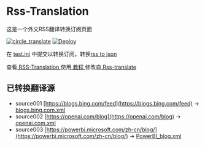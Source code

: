 # Rss-Translation

这是一个外文RSS翻译转换订阅页面 

[![circle_translate](https://github.com/tjsky/Rss-Translation/actions/workflows/circle_translate.yml/badge.svg)](https://github.com/tjsky/Rss-Translation/actions/workflows/circle_translate.yml)
[![Deploy](https://github.com/tjsky/Rss-Translation/actions/workflows/jekyll-gh-pages.yml/badge.svg)](https://github.com/tjsky/Rss-Translation/actions/workflows/jekyll-gh-pages.yml)

在 [test.ini](https://github.com/tjsky/Rss-Translation/blob/main/test.ini) 中提交以转换订阅，转换[rss to json](https://rss2json.com/)

查看[ RSS-Translation ](https://tjsky.github.io/RSS-Translation)使用[ 教程 ](https://www.tjsky.net/tutorial/644)修改自[ Rss-translate ](https://github.com/rcy1314/Rss-Translation/)

## 已转换翻译源

 - source001 [https://blogs.bing.com/feed](https://blogs.bing.com/feed) -> [blogs.bing.com.xml](rss/blogs.bing.com.xml)
 - source002 [https://openai.com/blog](https://openai.com/blog) -> [openai.com.xml](rss/openai.com.xml)
 - source003 [https://powerbi.microsoft.com/zh-cn/blog/](https://powerbi.microsoft.com/zh-cn/blog/) -> [PowerBI_blog.xml](rss/PowerBI_blog.xml)
